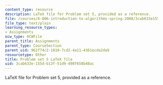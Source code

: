 ```yaml
---
content_type: resource
description: LaTeX file for Problem set 5, provided as a reference.
file: /courses/6-006-introduction-to-algorithms-spring-2008/3cab633e155db13f51d9498f658b48ac_ps5.tex
file_type: text/plain
learning_resource_types:
- Assignments
ocw_type: OCWFile
parent_title: Assignments
parent_type: CourseSection
parent_uid: 962f74c2-1810-7cd2-4a11-4361ecda2da9
resourcetype: Other
title: Problem set 5 LaTeX file
uid: 3cab633e-155d-b13f-51d9-498f658b48ac
---
```

LaTeX file for Problem set 5, provided as a reference.

